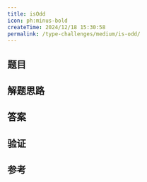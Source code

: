 ```yaml
---
title: isOdd
icon: ph:minus-bold
createTime: 2024/12/18 15:30:58
permalink: /type-challenges/medium/is-odd/
---
```


## 题目

## 解题思路

## 答案

## 验证

## 参考
